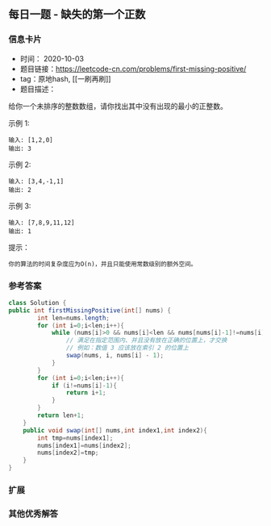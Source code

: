## 每日一题 - 缺失的第一个正数
### 信息卡片 

- 时间： 2020-10-03
- 题目链接：https://leetcode-cn.com/problems/first-missing-positive/
- tag：原地hash, [[一刷再刷]]
- 题目描述：

给你一个未排序的整数数组，请你找出其中没有出现的最小的正整数。

 

示例 1:

    输入: [1,2,0]
    输出: 3

示例 2:

    输入: [3,4,-1,1]
    输出: 2

示例 3:

    输入: [7,8,9,11,12]
    输出: 1

 

提示：

    你的算法的时间复杂度应为O(n)，并且只能使用常数级别的额外空间。




### 参考答案


```java
class Solution {
public int firstMissingPositive(int[] nums) {
        int len=nums.length;
        for (int i=0;i<len;i++){
            while (nums[i]>0 && nums[i]<len && nums[nums[i]-1]!=nums[i]) {
                // 满足在指定范围内、并且没有放在正确的位置上，才交换
                // 例如：数值 3 应该放在索引 2 的位置上
                swap(nums, i, nums[i] - 1);
            }
        }
        for (int i=0;i<len;i++){
            if (i!=nums[i]-1){
                return i+1;
            }
        }
        return len+1;
    }
    public void swap(int[] nums,int index1,int index2){
        int tmp=nums[index1];
        nums[index1]=nums[index2];
        nums[index2]=tmp;
    }
}

```

### 扩展

### 其他优秀解答 





